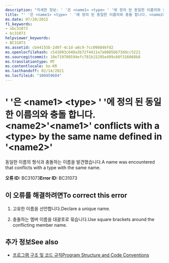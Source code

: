```yaml
---
description: "자세한 정보: ' '은 <name1> <type> ' '에 정의 된 동일한 이름의와 충돌 합니다 <name2> ."
title: "' '은 <name1> <type> ' '에 정의 된 동일한 이름의와 충돌 합니다. <name2>"
ms.date: 07/20/2015
f1_keywords:
- vbc31073
- bc31073
helpviewer_keywords:
- BC31073
ms.assetid: cb44155b-2d6f-4c1d-a8c9-7cc098846fd2
ms.openlocfilehash: c541093c648a3b72f4411a7a8805bb73ddcc5221
ms.sourcegitcommit: 10e719780594efc781b15295e499c66f316068b8
ms.translationtype: MT
ms.contentlocale: ko-KR
ms.lasthandoff: 02/14/2021
ms.locfileid: "100459684"
---
```

# <a name="name1-conflicts-with-a-type-by-the-same-name-defined-in-name2"></a><span data-ttu-id="b6d1f-103">' '은 \<name1> \<type> ' '에 정의 된 동일한 이름의와 충돌 합니다. \<name2></span><span class="sxs-lookup"><span data-stu-id="b6d1f-103">'\<name1>' conflicts with a \<type> by the same name defined in '\<name2>'</span></span>

<span data-ttu-id="b6d1f-104">동일한 이름의 형식과 충돌하는 이름을 발견했습니다.</span><span class="sxs-lookup"><span data-stu-id="b6d1f-104">A name was encountered that conflicts with a type with the same name.</span></span>  
  
 <span data-ttu-id="b6d1f-105">**오류 ID:** BC31073</span><span class="sxs-lookup"><span data-stu-id="b6d1f-105">**Error ID:** BC31073</span></span>  
  
## <a name="to-correct-this-error"></a><span data-ttu-id="b6d1f-106">이 오류를 해결하려면</span><span class="sxs-lookup"><span data-stu-id="b6d1f-106">To correct this error</span></span>  
  
1. <span data-ttu-id="b6d1f-107">고유한 이름을 선언합니다.</span><span class="sxs-lookup"><span data-stu-id="b6d1f-107">Declare a unique name.</span></span>  
  
2. <span data-ttu-id="b6d1f-108">충돌하는 멤버 이름을 대괄호로 묶습니다.</span><span class="sxs-lookup"><span data-stu-id="b6d1f-108">Use square brackets around the conflicting member name.</span></span>  
  
## <a name="see-also"></a><span data-ttu-id="b6d1f-109">추가 정보</span><span class="sxs-lookup"><span data-stu-id="b6d1f-109">See also</span></span>

- [<span data-ttu-id="b6d1f-110">프로그램 구조 및 코드 규칙</span><span class="sxs-lookup"><span data-stu-id="b6d1f-110">Program Structure and Code Conventions</span></span>](../programming-guide/program-structure/program-structure-and-code-conventions.md)
